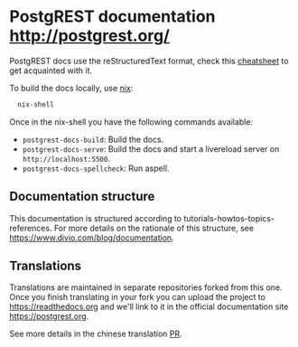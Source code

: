 # PostgREST documentation http://postgrest.org/

PostgREST docs use the reStructuredText format, check this [cheatsheet](https://github.com/ralsina/rst-cheatsheet/blob/master/rst-cheatsheet.rst) to get acquainted with it.

To build the docs locally, use [nix](https://nixos.org/nix/):

```bash
  nix-shell
```

Once in the nix-shell you have the following commands available:

- `postgrest-docs-build`: Build the docs.
- `postgrest-docs-serve`: Build the docs and start a livereload server on `http://localhost:5500`.
- `postgrest-docs-spellcheck`: Run aspell.

## Documentation structure

This documentation is structured according to tutorials-howtos-topics-references. For more details on the rationale of this structure, 
see https://www.divio.com/blog/documentation.

## Translations

Translations are maintained in separate repositories forked from this one. Once you finish translating in your fork you can upload the project
to https://readthedocs.org and we'll link to it in the official documentation site https://postgrest.org.

See more details in the chinese translation [PR](https://github.com/PostgREST/postgrest-docs/issues/66#issuecomment-297431688).
